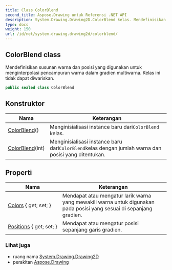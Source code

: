 ```yaml
---
title: Class ColorBlend
second_title: Aspose.Drawing untuk Referensi .NET API
description: System.Drawing.Drawing2D.ColorBlend kelas. Mendefinisikan susunan warna dan posisi yang digunakan untuk menginterpolasi pencampuran warna dalam gradien multiwarna. Kelas ini tidak dapat diwariskan.
type: docs
weight: 150
url: /id/net/system.drawing.drawing2d/colorblend/
---
```

## ColorBlend class

Mendefinisikan susunan warna dan posisi yang digunakan untuk menginterpolasi pencampuran warna dalam gradien multiwarna. Kelas ini tidak dapat diwariskan.

```csharp
public sealed class ColorBlend
```

## Konstruktor

| Nama | Keterangan |
| --- | --- |
| [ColorBlend](colorblend/#constructor)() | Menginisialisasi instance baru dari`ColorBlend` kelas. |
| [ColorBlend](colorblend/#constructor_1)(int) | Menginisialisasi instance baru dari`ColorBlend`kelas dengan jumlah warna dan posisi yang ditentukan. |

## Properti

| Nama | Keterangan |
| --- | --- |
| [Colors](../../system.drawing.drawing2d/colorblend/colors/) { get; set; } | Mendapat atau mengatur larik warna yang mewakili warna untuk digunakan pada posisi yang sesuai di sepanjang gradien. |
| [Positions](../../system.drawing.drawing2d/colorblend/positions/) { get; set; } | Mendapat atau mengatur posisi sepanjang garis gradien. |

### Lihat juga

* ruang nama [System.Drawing.Drawing2D](../../system.drawing.drawing2d/)
* perakitan [Aspose.Drawing](../../)


